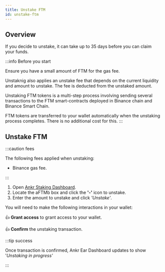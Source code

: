 ```yaml
---
title: Unstake FTM
id: unstake-ftm
---
```


## Overview

If you decide to unstake, it can take up to 35 days before you can claim your funds. 

:::info Before you start

Ensure you have a small amount of FTM for the gas fee.

Unstaknig also applies an unstake fee that depends on the current liquidity and amount to unstake. The fee is deducted from the unstaked amount.

Unstaking FTM tokens is a multi-step process involving sending several transactions to the FTM smart-contracts deployed in Binance chain and Binance Smart Chain.

FTM tokens are transferred to your wallet automatically when the unstaking process completes. There is no additional cost for this.
:::

## Unstake FTM

:::caution fees

The following fees applied when unstaking:
* Binance gas fee. 

:::

1. Open [Ankr Staking Dashboard](https://www.ankr.com/staking/dashboard/).
3. Locate the aFTMb box and click the **'-'** icon to unstake.
4. Enter the amount to unstake and click *'Unstake'*.

You will need to make the following interactions in your wallet:

:thumbsup: **Grant access** to grant access to your wallet.

:thumbsup: **Confirm** the unstaking transaction.

:::tip success

Once transaction is confirmed, Ankr Ear Dashboard updates to show '_Unstaking in progress'_

:::

